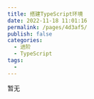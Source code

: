 ```yaml
---
title: 搭建TypeScript环境
date: 2022-11-18 11:01:16
permalink: /pages/4d3af5/
publish: false
categories:
  - 进阶
  - TypeScript
tags:
  - 
---
```


暂无